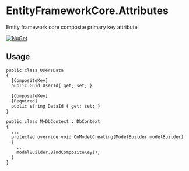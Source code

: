 # EntityFrameworkCore.Attributes
Entity framework core composite primary key attribute

[![NuGet](https://img.shields.io/badge/nuget-1.0.0-blue)](https://www.nuget.org/packages/EntityFrameworkCore.Attributes/)

## Usage

```
public class UsersData
{
  [CompositeKey]    
  public Guid UserId{ get; set; }

  [CompositeKey]
  [Required]
  public string DataId { get; set; }
}
```

```
public class MyDbContext : DbContext
{
  ...  
  protected override void OnModelCreating(ModelBuilder modelBuilder)
  {
    ...
    modelBuilder.BindCompositeKey();
  }  
}
```
